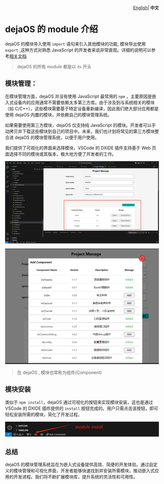 <p align="right">
    <a href="./module.md">English</a>| <b>中文</b>
</p>

# dejaOS 的 module 介绍
dejaOS 的模块导入使用 `import` 语句来引入其他模块的功能, 模块导出使用 `export` ,这种方式对熟悉 JavaScript 的开发者来说非常直观。详细的说明可以参考[相关文档](https://developer.mozilla.org/zh-CN/docs/Web/JavaScript/Reference/Statements/import)

> dejaOS 的所有 module 都是以 `dx` 开头

## 模块管理：
在模块管理方面，dejaOS 并没有使用 JavaScript 最常用的 `npm` ，主要原因是嵌入式设备内的应用通常不需要依赖太多第三方库。由于涉及到与系统相关的模块（如 C/C++），这些模块需要基于特定设备重新编译，因此我们绝大部分应用都是使用 dejaOS 内置的模块，并依赖自己的模块管理系统。

如果需要使用第三方模块，dejaOS 仅支持纯 JavaScript 的模块。开发者可以手动拷贝并下载这些模块到自己的项目中。未来，我们也计划将常见的第三方模块整合进 dejaOS 的模块管理系统，以便于用户使用。

我们提供了可视化的界面来选择模块，VSCode 的 DXIDE 插件支持基于 Web 页面选择不同的模块或其版本，极大地方便了开发者的工作。

![管理模块](image/module-1.png)

![选择模块](image/module-2.png)

> 在 dejaOS , 模块也常称为组件(Component)

## 模块安装
类似于 `npm install`，dejaOS 通过可视化的按钮来实现模块安装，这也是通过 VSCode 的 DXIDE 插件提供的 `install` 按钮完成的。用户只需点击该按钮，即可轻松安装所需的模块，简化了开发过程。

![install](image/module-3.png)

## 总结
dejaOS 的模块管理系统旨在为嵌入式设备提供高效、简便的开发体验。通过自定义的模块管理和可视化界面，开发者能够快速找到并安装所需模块，推动嵌入式应用的开发进程。我们将不断扩展模块库，提升系统的灵活性和可用性。